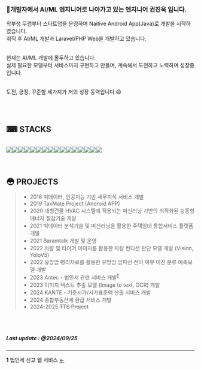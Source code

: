<br><br>

### 👋개발자에서 AI/ML 엔지니어로 나아가고 있는 엔지니어 권진욱 입니다.<br>
학부생 무렵부터 스타트업을 운영하며 Naitive Android App(Java)로 개발을 시작하였습니다.<br>
취직 후 AI/ML 개발과 Laravel/PHP Web을 개발하고 있습니다.<br>

<br>
현재는 AI/ML 개발에 몰두하고 있습니다.<br>
실제 필요한 모델부터 서비스까지 구현하고 만들며, 계속해서 도전하고 노력하며 성장중입니다.<br>

<br>도전, 긍정, 꾸준함 세가지가 저의 성장 동력입니다.😄

<br><br>

## ⌨ STACKS
<br>
<div style="display:flex; flex-direction:row;">
  <img src="https://img.shields.io/badge/Python-3776AB?style=flat&logo=Python&logoColor=white">
  <img src="https://img.shields.io/badge/Tensorflow-F78000?style=flat&amp;logo=Tensorflow&amp;logoColor=white">
  <img src="https://img.shields.io/badge/Pytorch-E74A2B?style=flat&amp;logo=Pytorch&amp;logoColor=white">
  <img src="https://img.shields.io/badge/OpenCV-00A400?style=flat&amp;logo=OpenCV&amp;logoColor=white">
  <img src="https://img.shields.io/badge/Pandas-120751?style=flat&amp;logo=Pandas&amp;logoColor=white">
  <br>
  <img src="https://img.shields.io/badge/Laravel-FF291A?style=flat&amp;logo=LARAVEL&amp;logoColor=white">
  <img src="https://img.shields.io/badge/PHP-7377AD?style=flat&amp;logo=PHP&amp;logoColor=white">
  <img src="https://img.shields.io/badge/Javascript-F7DF1E?style=flat&logo=Javascript&logoColor=black">
  <img src="https://img.shields.io/badge/CSS3-0077C3?style=flat&logo=CSS3&logoColor=white">
  <img src="https://img.shields.io/badge/HTML5-E96228?style=flat&logo=HTML5&logoColor=white">
  <br>
  <img src="https://img.shields.io/badge/JAVA-007189?style=flat&logo=openjdk&logoColor=white">
  <img src="https://img.shields.io/badge/AndroidStudio-3BD481?style=flat&logo=AndroidStudio&logoColor=white">
  <br>
  <img src="https://img.shields.io/badge/Centos7-AD679B?style=flat&logo=Centos&logoColor=white">
  <img src="https://img.shields.io/badge/Ubuntu-E95420?style=flat&logo=Ubuntu&logoColor=white">
  <br>
  <img src="https://img.shields.io/badge/Mysql-4479A1?style=flat&logo=Mysql&logoColor=white">
  <img src="https://img.shields.io/badge/ETC-61380B?style=flat&logo=ETC&logoColor=white">
</div>
<br><br>

## 😳 PROJECTS
> * 2018 빅데이터, 인공지능 기반 세무지식 서비스 개발
> * 2019 TaxMate Project (Android APP)
> * 2020 대형건물 HVAC 시스템에 적용되는 머신러닝 기반의 최적화된 능동형 에너지 절감기술 개발
> * 2021 빅데이터 분석기술 및 머신러닝을 활용한 주택임대 통합서비스 플랫폼 개발
> * 2021 Baramtalk 개발 및 운영
> * 2022 차량 및 타이어 이미지를 활용한 차량 컨디션 판단 모델 개발 (Vision, YoloV5)
> * 2022 유방암 병리자료를 활용한 유방암 임파선 전이 여부 이진 분류 예측모델 개발
> * 2023 Antec - 법인세 관련 서비스 개발<sup id="p1">[1](#ps1)</sup>
> * 2023 이미지 텍스트 추출 모델 (Image to text, OCR) 개발
> * 2024 KANTE - 기준시가/시가표준액 산출 서비스 개발
> * 2024 종합부동산세 환급 서비스 개발
> * 2024-2025 ~~TTS Project~~

<br><br>

##### Last update : @2024/09/25


---

<b id="ps1">1</b> 법인세 신고 웹 서비스 [←](#p1)


<!--
**JacobKwon/JacobKwon** is a ✨ _special_ ✨ repository because its `README.md` (this file) appears on your GitHub profile.

Here are some ideas to get you started:

- 🔭 I’m currently working on ...
- 🌱 I’m currently learning ...
- 👯 I’m looking to collaborate on ...
- 🤔 I’m looking for help with ...
- 💬 Ask me about ...
- 📫 How to reach me: ...
- 😄 Pronouns: ...
- ⚡ Fun fact: ...

``` Python3
print("Hello world!");
```
-->

